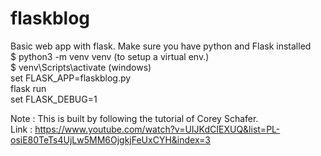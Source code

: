 # flaskblog
Basic web app with flask.
Make sure you have python and Flask installed </br>
$ python3 -m venv venv (to setup a virtual env.)</br>
$ venv\Scripts\activate (windows)</br>
set FLASK_APP=flaskblog.py</br>
flask run</br>
set FLASK_DEBUG=1</br>

Note : This is built by following the tutorial of Corey Schafer.</br>
Link : https://www.youtube.com/watch?v=UIJKdCIEXUQ&list=PL-osiE80TeTs4UjLw5MM6OjgkjFeUxCYH&index=3
